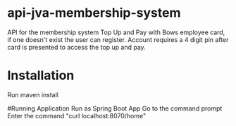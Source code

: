 # api-jva-membership-system
API for the membership system
Top Up and Pay with Bows employee card, if one doesn't exist the user can register.
Account requires a 4 digit pin after card is presented to access the top up and pay.

# Installation
Run maven install

#Running Application
Run as Spring Boot App
Go to the command prompt
Enter the command "curl localhost:8070/home"